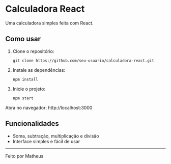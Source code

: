 # Calculadora React

Uma calculadora simples feita com React.

## Como usar

1. Clone o repositório:
   ```
   git clone https://github.com/seu-usuario/calculadora-react.git
   ```
2. Instale as dependências:
   ```
   npm install
   ```
3. Inicie o projeto:
   ```
   npm start
   ```

Abra no navegador: http://localhost:3000

## Funcionalidades

- Soma, subtração, multiplicação e divisão
- Interface simples e fácil de usar

---

Feito por Matheus